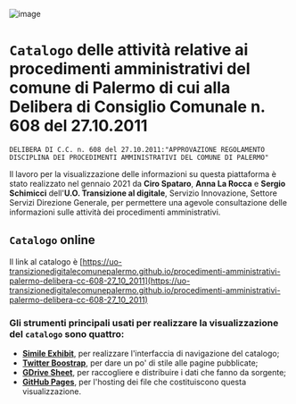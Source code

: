 ![image](https://raw.githubusercontent.com/UO-TransizioneDigitaleComunePalermo/procedimenti-amministrativi-comunepalermo/gh-pages/img/comune-palermo-innovazione.png)

# `Catalogo` delle attività relative ai procedimenti amministrativi del comune di Palermo di cui alla Delibera di Consiglio Comunale n. 608 del 27.10.2011

`DELIBERA DI C.C. n. 608 del 27.10.2011:"APPROVAZIONE REGOLAMENTO DISCIPLINA DEI PROCEDIMENTI AMMINISTRATIVI DEL COMUNE DI PALERMO"`

Il lavoro per la visualizzazione delle informazioni su questa piattaforma è stato realizzato nel gennaio 2021 da **Ciro Spataro**, **Anna La Rocca** e **Sergio Schimicci** dell'**U.O. Transizione al digitale**, Servizio Innovazione, Settore Servizi Direzione Generale, per permettere una agevole consultazione delle informazioni sulle attività dei procedimenti amministrativi.

## `Catalogo` online 
Il link al catalogo è [https://uo-transizionedigitalecomunepalermo.github.io/procedimenti-amministrativi-palermo-delibera-cc-608-27_10_2011](https://uo-transizionedigitalecomunepalermo.github.io/procedimenti-amministrativi-palermo-delibera-cc-608-27_10_2011)

### Gli strumenti principali usati per realizzare la visualizzazione del `catalogo` sono quattro:
- [**Simile Exhibit**](http://www.simile-widgets.org/exhibit3/), per realizzare l'interfaccia di navigazione del catalogo;
- [**Twitter Boostrap**](http://getbootstrap.com/), per dare un po' di stile alle pagine pubblicate;
- [**GDrive Sheet**](https://www.google.com/sheets/about/), per raccogliere e distribuire i dati che fanno da sorgente;
- [**GitHub Pages**](https://pages.github.com/), per l'hosting dei file che costituiscono questa visualizzazione.
